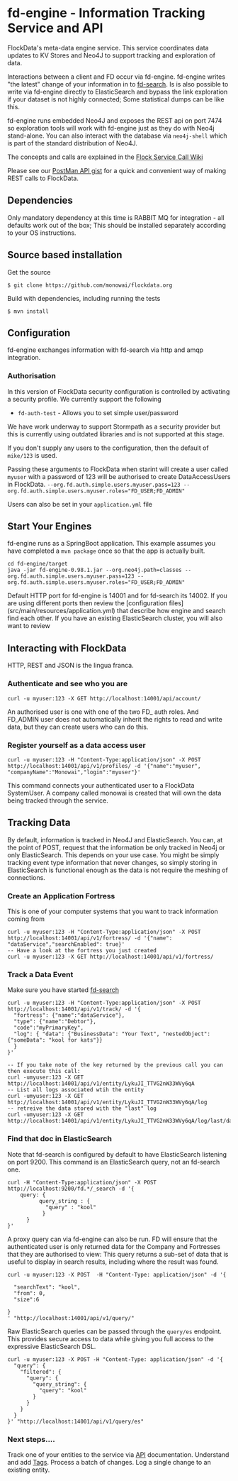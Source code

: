 fd-engine  - Information Tracking Service and API
===========
FlockData's meta-data engine service. This service coordinates data updates to KV Stores and Neo4J to support tracking and exploration of data.

Interactions between a client and FD occur via fd-engine. fd-engine writes "the latest" change of your information in to [fd-search](../fd-search). Is is also possible to write via fd-engine directly to ElasticSearch and bypass the link exploration if your dataset is not highly connected;  Some statistical dumps can be like this.

fd-engine runs embedded Neo4J and exposes the REST api on port 7474 so exploration tools will work with fd-engine just as they do with Neo4j stand-alone. You can also interact with the database via `neo4j-shell` which is part of the standard distribution of Neo4J.

The concepts and calls are explained in the [Flock Service Call Wiki](http://www.monowai.com/wiki/pages/viewpage.action?pageId=13172790)

Please see our [PostMan API gist](../fd.api-postman.json)  for a quick and convenient way of making REST calls to FlockData.

## Dependencies
Only mandatory dependency at this time is RABBIT MQ for integration - all defaults work out of the box; This should be installed separately according to your OS instructions.

## Source based installation
Get the source
```
$ git clone https://github.com/monowai/flockdata.org
```

Build with dependencies, including running the tests
```
$ mvn install
```

## Configuration
fd-engine exchanges information with fd-search via http and amqp integration.

### Authorisation
In this version of FlockData security configuration is controlled by activating a security profile. We currently support the following
* `fd-auth-test` - Allows you to set simple user/password

We have work underway to support Stormpath as a security provider but this is currently using outdated libraries and is not supported at this stage.

If you don't supply any users to the configuration, then the default of `mike/123` is used.

Passing these arguments to FlockData when starint will create a user called `myuser` with a password of 123 will be authorised to create DataAccessUsers in FlockData.
    `--org.fd.auth.simple.users.myuser.pass=123 --org.fd.auth.simple.users.myuser.roles="FD_USER;FD_ADMIN"`

Users can also be set in your `application.yml` file


## Start Your Engines
fd-engine runs as a SpringBoot application. This example assumes you have completed a `mvn package` once so that the app is actually built.

```
cd fd-engine/target
java -jar fd-engine-0.98.1.jar --org.neo4j.path=classes --org.fd.auth.simple.users.myuser.pass=123 --org.fd.auth.simple.users.myuser.roles="FD_USER;FD_ADMIN"
```

Default HTTP port for fd-engine is 14001 and for fd-search its 14002. If you are using different ports then review the [configuration files] (src/main/resources/application.yml) that describe how engine and search find each other. If you have an existing ElasticSearch cluster, you will also want to review

## Interacting with FlockData
HTTP, REST and JSON is the lingua franca.

### Authenticate and see who you are
```
curl -u myuser:123 -X GET http://localhost:14001/api/account/
```
An authorised user is one with one of the two FD_ auth roles. And FD_ADMIN user does not automatically inherit the rights to read and write data, but they can create users who can do this.

### Register yourself as a data access user
```
curl -u myuser:123 -H "Content-Type:application/json" -X POST http://localhost:14001/api/v1/profiles/ -d '{"name":"myuser", "companyName":"Monowai","login":"myuser"}'
```
This command connects your authenticated user to a FlockData SystemUser. A company called monowai is created that will own the data being tracked through the service.

## Tracking Data
By default, information is tracked in Neo4J and ElasticSearch. You can, at the point of POST, request that the information be only tracked in Neo4j or only ElasticSearch. This depends on your use case. You might be simply tracking event type information that never changes, so simply storing in ElasticSearch is functional enough as the data is not require the meshing of connections.

### Create an Application Fortress
This is one of your computer systems that you want to track information coming from
```
curl -u myuser:123 -H "Content-Type:application/json" -X POST http://localhost:14001/api/v1/fortress/ -d '{"name": "dataService","searchEnabled": true}'
-- Have a look at the fortress you just created
curl -u myuser:123 -X GET http://localhost:14001/api/v1/fortress/
```
### Track a Data Event
Make sure you have started [fd-search](../fd-search)
```
curl -u myuser:123 -H "Content-Type:application/json" -X POST http://localhost:14001/api/v1/track/ -d '{
  "fortress": {"name":"dataService"},
  "type": {"name":"Debtor"},
  "code":"myPrimaryKey",
  "log": { "data": {"BusinessData": "Your Text", "nestedObject": {"someData": "kool for kats"}}
  }
}'

-- If you take note of the key returned by the previous call you can then execute this call:
curl -umyuser:123 -X GET http://localhost:14001/api/v1/entity/LykuJI_TTVG2nW33WVy6qA
-- List all logs associated wtih the entity
curl -umyuser:123 -X GET http://localhost:14001/api/v1/entity/LykuJI_TTVG2nW33WVy6qA/log
-- retreive the data stored with the "last" log
curl -umyuser:123 -X GET http://localhost:14001/api/v1/entity/LykuJI_TTVG2nW33WVy6qA/log/last/data

```
### Find that doc in ElasticSearch
Note that fd-search is configured by default to have ElasticSearch listening on port 9200. This command is an ElasticSearch query, not an fd-search one.

```
curl -H "Content-Type:application/json" -X POST http://localhost:9200/fd.*/_search -d '{
    query: {
          query_string : {
            "query" : "kool"
           }
      }
}'
````

A proxy query can via fd-engine can also be run. FD will ensure that the authenticated user is only returned data for the Company and Fortresses that they are authorised to view:
This query returns a sub-set of data that is useful to display in search results, including where the result was found.

```
curl -u myuser:123 -X POST  -H "Content-Type: application/json" -d '{

  "searchText": "kool",
  "from": 0,
  "size":6

}
' "http://localhost:14001/api/v1/query/"
```
Raw ElasticSearch queries can be passed through the `query/es` endpoint. This provides secure access to data while giving you
full access to the expressive ElasticSearch DSL.

```
curl -u myuser:123 -X POST -H "Content-Type: application/json" -d '{
  "query": {
    "filtered": {
      "query": {
        "query_string": {
          "query": "kool"
        }
      }
    }
  }
}' "http://localhost:14001/api/v1/query/es"
```

### Next steps....
Track one of your entities to the service via [API](http://www.monowai.com/wiki/pages/viewpage.action?pageId=13172790) documentation. Understand and add [Tags](http://www.monowai.com/wiki/pages/viewpage.action?pageId=13172831). Process a batch of changes. Log a single change to an existing entity.
